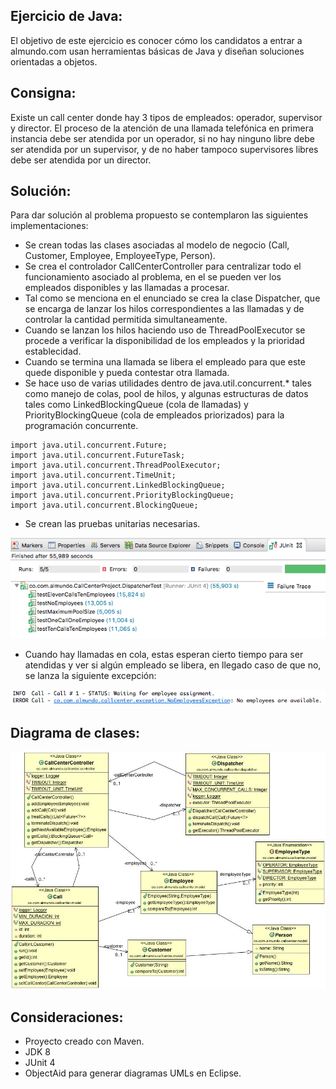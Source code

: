 Ejercicio de Java:
-----------------

El objetivo de este ejercicio es conocer cómo los candidatos a entrar a
almundo.com usan herramientas básicas de Java y diseñan soluciones
orientadas a objetos.

Consigna:
---------

Existe un call center donde hay 3 tipos de empleados: operador, supervisor
y director. El proceso de la atención de una llamada telefónica en primera
instancia debe ser atendida por un operador, si no hay ninguno libre debe
ser atendida por un supervisor, y de no haber tampoco supervisores libres
debe ser atendida por un director.

Solución:
---------

Para dar solución al problema propuesto se contemplaron las siguientes implementaciones:

- Se crean todas las clases asociadas al modelo de negocio (Call, Customer, Employee, EmployeeType, Person).
- Se crea el controlador CallCenterController para centralizar todo el funcionamiento asociado al problema, en el se pueden ver los empleados disponibles y las llamadas a procesar.
- Tal como se menciona en el enunciado se crea la clase Dispatcher, que se encarga de lanzar los hilos correspondientes a las llamadas y de controlar la cantidad permitida simultaneamente.
- Cuando se lanzan los hilos haciendo uso de ThreadPoolExecutor se procede a verificar la disponibilidad de los empleados y la prioridad establecidad.
- Cuando se termina una llamada se libera el empleado para que este quede disponible y pueda contestar otra llamada.
- Se hace uso de varias utilidades dentro de java.util.concurrent.* tales como manejo de colas, pool de hilos, y algunas estructuras de datos tales como LinkedBlockingQueue (cola de llamadas) y PriorityBlockingQueue (cola de empleados priorizados) para la programación concurrente.

```
import java.util.concurrent.Future;
import java.util.concurrent.FutureTask;
import java.util.concurrent.ThreadPoolExecutor;
import java.util.concurrent.TimeUnit;
import java.util.concurrent.LinkedBlockingQueue;
import java.util.concurrent.PriorityBlockingQueue;
import java.util.concurrent.BlockingQueue;
```

- Se crean las pruebas unitarias necesarias.

![Screenshot](UnitTests.png)

- Cuando hay llamadas en cola, estas esperan cierto tiempo para ser atendidas y ver si algún empleado se libera, en llegado caso de que no, se lanza la siguiente excepción:

![Screenshot](NoEmployeesException.png)

Diagrama de clases:
------------------

![Screenshot](ClassDiagram.jpg)

Consideraciones:
----------------

- Proyecto creado con Maven.
- JDK 8
- JUnit 4
- ObjectAid para generar diagramas UMLs en Eclipse.